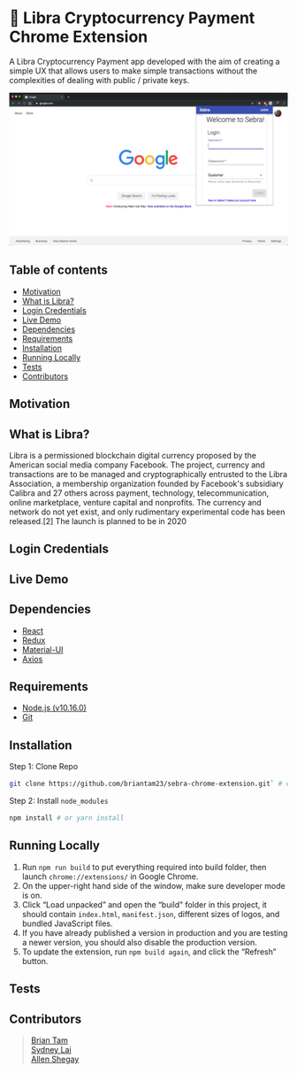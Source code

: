 # 🦓 Libra Cryptocurrency Payment Chrome Extension

A Libra Cryptocurrency Payment app developed with the aim of creating a simple UX that allows users to make simple transactions without the complexities of dealing with public / private keys.

![Auth page screenshot](./public/img/screenshots/auth_page.png)

## Table of contents
* [Motivation](#motivation)
* [What is Libra?](#what-is-twilio?)
* [Login Credentials](#login-credentials)
* [Live Demo](#live-demo)
* [Dependencies](#dependencies)
* [Requirements](#requirements)
* [Installation](#installation)
* [Running Locally](#running-locally)
* [Tests](#tests)
* [Contributors](#contributors)

## Motivation

## What is Libra?
Libra is a permissioned blockchain digital currency proposed by the American social media company Facebook. The project, currency and transactions are to be managed and cryptographically entrusted to the Libra Association, a membership organization founded by Facebook's subsidiary Calibra and 27 others across payment, technology, telecommunication, online marketplace, venture capital and nonprofits. The currency and network do not yet exist, and only rudimentary experimental code has been released.[2] The launch is planned to be in 2020

## Login Credentials

## Live Demo

## Dependencies
* [React](https://reactjs.org)
* [Redux](https://redux.js.org)
* [Material-UI](https://material-ui.com/)
* [Axios](https://github.com/axios/axios)

## Requirements
* [Node.js (v10.16.0)](https://nodejs.org/en/)
* [Git](https://git-scm.com/downloads)

## Installation
Step 1: Clone Repo
```sh
git clone https://github.com/briantam23/sebra-chrome-extension.git` # or clone your own fork
```

Step 2: Install `node_modules`
```sh
npm install # or yarn install
```

## Running Locally
1. Run `npm run build` to put everything required into build folder, then launch `chrome://extensions/` in Google Chrome.
2. On the upper-right hand side of the window, make sure developer mode is on.
3. Click “Load unpacked” and open the “build” folder in this project, it should contain `index.html`, `manifest.json`, different sizes of logos, and bundled JavaScript files.
4. If you have already published a version in production and you are testing a newer version, you should also disable the production version.
5. To update the extension, run `npm build again`, and click the “Refresh” button.

## Tests

## Contributors

> [Brian Tam](https://github.com/briantam23) <br/>
> [Sydney Lai](https://github.com/sydneylai) <br/>
> [Allen Shegay](https://github.com/jnsead)
